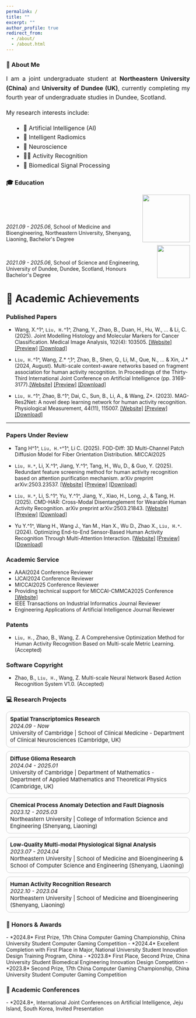 ```yaml
---
permalink: /
title: ""
excerpt: ""
author_profile: true
redirect_from: 
  - /about/
  - /about.html
---
```


<!-- {% if site.google_scholar_stats_use_cdn %}
{% assign gsDataBaseUrl = "https://cdn.jsdelivr.net/gh/" | append: site.repository | append: "@" %}
{% else %}
{% assign gsDataBaseUrl = "https://raw.githubusercontent.com/" | append: site.repository | append: "/" %}
{% endif %}
{% assign url = gsDataBaseUrl | append: "google-scholar-stats/gs_data_shieldsio.json" %} -->

<span class='anchor' id='about-me'></span>

<h3>👋 About Me</h3>
<p style="font-size: 16px; line-height: 1.6; text-align: justify;">
  I am a joint undergraduate student at <strong>Northeastern University (China)</strong> and <strong>University of Dundee (UK)</strong>, currently completing my fourth year of undergraduate studies in Dundee, Scotland.
</p>

<p style="font-size: 16px; line-height: 1.6; margin-top: 10px;">
  My research interests include:
</p>

<ul style="font-size: 16px; line-height: 1.6; margin-left: 20px;">
  <li>🤖 Artificial Intelligence (AI)</li>
  <li>🧬 Intelligent Radiomics</li>
  <li>🧠 Neuroscience</li>
  <li>🏃‍♂️ Activity Recognition</li>
  <li>💓 Biomedical Signal Processing</li>
</ul>

  
 <!-- <a href='https://scholar.google.com/citations?user=5sOyw0IAAAAJ&hl'><img src="https://img.shields.io/endpoint?url={{ url | url_encode }}&logo=Google%20Scholar&labelColor=f6f6f6&color=9cf&style=flat&label=Citations"></a>。 -->

<span class='anchor' id='-xl'></span>

<h3>🎓 Education</h3>

<div style="display: flex; align-items: flex-end; margin-bottom: 8px;">
  <span>
    <em>2021.09 - 2025.06</em>, School of Medicine and Bioengineering, Northeastern University, Shenyang, Liaoning, Bachelor's Degree
  </span>
  <img class="svg" src="/images/NEU_logo.png" width="130pt" style="margin-left: 18px;">
</div>

<div style="display: flex; align-items: flex-end;">
  <span>
    <em>2021.09 - 2025.06</em>, School of Science and Engineering, University of Dundee, Dundee, Scotland, Honours Bachelor's Degree
  </span>
  <img class="svg" src="/images/UoD_logo.svg" width="90pt" style="margin-left: 40px;">
</div>


 
<span class='anchor' id='-xscg'></span>

# 📝 Academic Achievements

### Published Papers
<!-- <div class='paper-box'><div class='paper-box-image'><div><div class="badge">Sensors 2022</div><img src='images/MedIA.svg' alt="sym" width="100%"></div></div>
<div class='paper-box-text' markdown="1"> -->
<!-- </div>
</div> -->
- Wang, X.^1^, `Liu, H.`^1^, Zhang, Y., Zhao, B., Duan, H., Hu, W., ... & Li, C. (2025). Joint Modelling Histology and Molecular Markers for Cancer Classification. Medical Image Analysis, 102(4): 103505.
[[Website]](https://www.sciencedirect.com/science/article/pii/S1361841525000532) [[Preview]](https://arxiv.org/pdf/2502.07979) [[Download]](/paper/MedIA.pdf)

- `Liu, H.`^1^, Wang, Z.* ^,1^, Zhao, B., Shen, Q., Li, M., Que, N., ... & Xin, J.* (2024, August). Multi-scale context-aware networks based on fragment association for human activity recognition. In Proceedings of the Thirty-Third International Joint Conference on Artificial Intelligence (pp. 3169-3177).[[Website]](https://www.ijcai.org/proceedings/2024/351) [[Preview]](https://www.ijcai.org/proceedings/2024/0351.pdf) [[Download]](/paper/IJCAI2024.pdf)

-	`Liu, H.`^1^, Zhao, B.^1^, Dai, C., Sun, B., Li, A., & Wang, Z*. (2023). MAG-Res2Net: A novel deep learning network for human activity recognition. Physiological Measurement, 44(11), 115007.
[[Website]](https://iopscience.iop.org/article/10.1088/1361-6579/ad0ab8/meta) [[Preview]](https://iopscience.iop.org/article/10.1088/1361-6579/ad0ab8/pdf) [[Download]](/paper/PMEA2023.pdf)

---
### Papers Under Review

- Tang H^1^, `Liu, H.*`^1^, Li C. (2025). FOD-Diff: 3D Multi-Channel Patch Diffusion Model for Fiber Orientation Distribution. MICCAI2025

- `Liu, H.*`, Li, X.^1^, Jiang, Y.^1^, Tang, H., Wu, D., & Guo, Y. (2025). Redundant feature screening method for human activity recognition based on attention purification mechanism. arXiv preprint arXiv:2503.23537.
[[Website]](https://arxiv.org/abs/2503.23537) [[Preview]](https://arxiv.org/pdf/2503.23537) [[Download]](/paper/submit1.pdf)

- `Liu, H.*`,  Li, S.^1^, Yu, Y.^1^, Jiang, Y., Xiao, H., Long, J., & Tang, H. (2025). CMD-HAR: Cross-Modal Disentanglement for Wearable Human Activity Recognition. arXiv preprint arXiv:2503.21843.
[[Website]](https://arxiv.org/abs/2503.21843) [[Preview]](https://arxiv.org/pdf/2503.21843) [[Download]](/paper/submit2.pdf)

- Yu Y.^1^, Wang H., Wang J., Yan M., Han X., Wu D., Zhao X., `Liu, H.*`.(2024). Optimizing End-to-End Sensor-Based Human Activity Recognition Through Multi-Attention Interaction.
[[Website]](http://dx.doi.org/10.2139/ssrn.4777248) [[Preview]](https://download.ssrn.com/eaai/a82c853c-7bba-4b08-a2aa-a7e46d848f71-meca.pdf?response-content-disposition=inline&X-Amz-Security-Token=IQoJb3JpZ2luX2VjEB0aCXVzLWVhc3QtMSJHMEUCIEdqTqH9q5j68yOtSNvmrsi2gqCVfFCa1HEJR1QT6gzFAiEAl79kD11aAyzDXZ0gi0ZSQd03YdrFSr3usrchgrLNGMIqxwUIlv%2F%2F%2F%2F%2F%2F%2F%2F%2F%2FARAEGgwzMDg0NzUzMDEyNTciDBo16dv9IkhB%2BwB5nSqbBTOZ2Y7FH8HUBrd2fwShDNFKTx%2F8S186kRw8GoYTaV6YwmrlTnZQ%2Bpq59PnnAuC8RJ2WwDUdpIi2jeuy7AFAVGqXDv%2FAcenwnnmhBfib2ifmuCNfY8OUcH8fHBvkp4lJwZIQGudSEGKwL%2FXaqj97efimGbLT2Ym2feaDuAy60SM8kdlIlh7UIyaXs7%2FNMV9JPOYzFGTRoekL9qocorlVuPhP%2Bu%2B5sfHNj7byoyJ6uo92AOK2XJB%2BXDeA5yJiqDrJ8njZ5DogJscyh2p8NF4Y3PmKgrzKcUYb0D8VOfV3WVNPhD7kz3B%2BupnlHv9AiQLNuIvsjKzl3N7o6DwN5RfQc0FUM%2FhiyJgcNwuuc6OoTiMajQTjE4jFO2Ld4UEbFNgPBkWyIxeV8ZrGHUSHdJbdlU6b0vPEQKN8EEDlC%2BNg4zleoN%2FgRxcdWR0wW9hpjFuBz2ZwJJTfFAydwfYHGxobzfuAwT4VdUuWREBQXWu6OjLzPeDK6lS51EFmIe86Heqg81oCCQmYs0U6mg%2BZC%2BRmAOUFnSrsun97Rrpe0kshk1AjCh7nA%2Fo3HIgq1PnQ8G4ssB1cg0ysPw558EzhrD2gab%2BaCXrzEBkOkzb1xneHAoFAf%2BlrQf3hIKyC7sZLtNR3BNNeeGvvMkTRkgKX1Lpg7ebAmU4FRLrRmENOT5zkjrSN1%2Fzpqclmr9jblZTFf1tbklOXPsLTT%2BZCAMVQuQe1RTz%2BYDceUym1rdWElJyxS2kKtr0RV5wRKHRdCfnF4PJRgmm4qTN2OLpc3PBMj3qSo4N7jfEQPX2WVXKzG4gfLUpBdaaRIJ5ceI%2Ff9mIeYl0DJvGCEy2rJuckv3NZrUVay1%2FpIsem4y0bpY8vGUZZyGLNloNgZ042FxNWTA8w%2Fr3bvwY6sQHVfX96i89YmH%2BO5KMGjakO%2Buz6CDzrZFxRo%2BqjEAwqfT6IB5M5cDe86OijOjHDbjg%2FmFJP3AYvrH53gIiU%2FAFaJhApOFyobA3mC3GfnUG6sMMq0r2Z1rQT0OxcVPfAvYsBGbmxqKhu%2FUtnQtJk1DBhD3wyX8YkQ1AF%2F2C733xQrWoqbWvxj5njfcrL5EiuoBxr8W9tMcXAHsoPVIMMVLeCWlCAldKgN%2BEZIk9FsZdAkfA%3D&X-Amz-Algorithm=AWS4-HMAC-SHA256&X-Amz-Date=20250409T214847Z&X-Amz-SignedHeaders=host&X-Amz-Expires=300&X-Amz-Credential=ASIAUPUUPRWEYIZAGPIX%2F20250409%2Fus-east-1%2Fs3%2Faws4_request&X-Amz-Signature=62a3e491cc76e6077650d885d9f6d6ecd220b1f82666e47149750599e1b1d0b5&abstractId=4777248) [[Download]](/paper/submit3.pdf)

### Academic Service
- AAAI2024 Conference Reviewer
- IJCAI2024 Conference Reviewer
- MICCAI2025 Conference Reviewer
- Providing technical support for MICCAI-CMMCA2025 Conference [[Website]]([/paper/submit3.pdf](https://miccai-workshop.github.io/CMMCA2025/))
- IEEE Transactions on Industrial Informatics Journal Reviewer
- Engineering Applications of Artificial Intelligence Journal Reviewer

### Patents
- `Liu, H.`, Zhao, B., Wang, Z. A Comprehensive Optimization Method for Human Activity Recognition Based on Multi-scale Metric Learning. (Accepted)

### Software Copyright
-  Zhao, B., `Liu, H.`, Wang, Z. Multi-scale Neural Network Based Action Recognition System V1.0. (Accepted)




<span class='anchor' id='-kyxm'></span>

<h3>💻 Research Projects</h3>

<div style="display: flex; flex-direction: column; gap: 10px; font-size: 15px;">
  <div style="padding: 10px; border: 1px solid #ccc; border-radius: 10px;">
    <strong>Spatial Transcriptomics Research</strong><br>
    <em>2024.09 - Now</em><br>
    University of Cambridge | School of Clinical Medicine - Department of Clinical Neurosciences (Cambridge, UK)
  </div>

  <div style="padding: 10px; border: 1px solid #ccc; border-radius: 10px;">
    <strong>Diffuse Glioma Research</strong><br>
    <em>2024.04 - 2025.01</em><br>
    University of Cambridge | Department of Mathematics - Department of Applied Mathematics and Theoretical Physics (Cambridge, UK)
  </div>

  <div style="padding: 10px; border: 1px solid #ccc; border-radius: 10px;">
    <strong>Chemical Process Anomaly Detection and Fault Diagnosis</strong><br>
    <em>2023.12 - 2025.03</em><br>
    Northeastern University | College of Information Science and Engineering (Shenyang, Liaoning)
  </div>

  <div style="padding: 10px; border: 1px solid #ccc; border-radius: 10px;">
    <strong>Low-Quality Multi-modal Physiological Signal Analysis</strong><br>
    <em>2023.07 - 2024.04</em><br>
    Northeastern University | School of Medicine and Bioengineering & School of Computer Science and Engineering (Shenyang, Liaoning)
  </div>

  <div style="padding: 10px; border: 1px solid #ccc; border-radius: 10px;">
    <strong>Human Activity Recognition Research</strong><br>
    <em>2022.10 - 2023.04</em><br>
    Northeastern University | School of Medicine and Bioengineering (Shenyang, Liaoning)
  </div>
</div>

<span class='anchor' id='-ryjx'></span>

<h3>🏅 Honors & Awards</h3> 
- *2024.8* First Prize, 17th China Computer Gaming Championship, China University Student Computer Gaming Competition  
- *2024.4* Excellent Completion with First Place in Major, National University Student Innovation Design Training Program, China  
- *2023.8* First Place, Second Prize, China University Student Biomedical Engineering Innovation Design Competition 
- *2023.8* Second Prize, 17th China Computer Gaming Championship, China University Student Computer Gaming Competition  


<span class='anchor' id='-xshy'></span>

<h3>🏅 Academic Conferences</h3> 
- *2024.8*, International Joint Conferences on Artificial Intelligence, Jeju Island, South Korea, Invited Presentation
